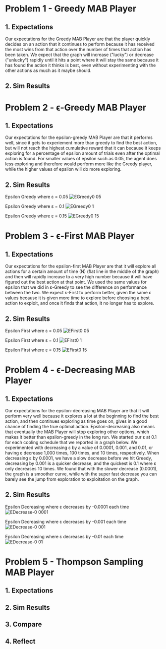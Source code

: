 # Problem 1 - Greedy MAB Player

## 1. Expectations 

Our expectations for the Greedy MAB Player are that the player quickly decides on an action that it continues to perform because it has received the most wins from that action over the number of times that action has been taken. We expect that the graph will increase ("lucky") or decrease ("unlucky") rapidly until it hits a point where it will stay the same because it has found the action it thinks is best, even without experimenting with the other actions as much as it maybe should.

## 2. Sim Results

# Problem 2 - ϵ-Greedy MAB Player

## 1. Expectations 

Our expectations for the epsilon-greedy MAB Player are that it performs well, since it gets to experiement more than greedy to find the best action, but will not reach the highest cumulative reward that it can because it keeps exploring for a percentage of epsilon amount of trials even after the optimal action is found. For smaller values of epsilon such as 0.05, the agent does less exploring and therefore would perform more like the Greedy player, while the higher values of epsilon will do more exploring.

## 2. Sim Results
Epsilon Greedy where ε = 0.05
![EGreedy0 05](https://user-images.githubusercontent.com/21330088/55663455-de8c5c00-57d2-11e9-90ec-a1c394015882.jpeg)

Epsilon Greedy where ε = 0.1
![EGreedy0 1](https://user-images.githubusercontent.com/21330088/55663454-de8c5c00-57d2-11e9-91a3-823d8ac2abed.jpeg)

Epsilon Greedy where ε = 0.15
![EGreedy0 15](https://user-images.githubusercontent.com/21330088/55663456-de8c5c00-57d2-11e9-9656-1cae28740c4a.jpeg)

# Problem 3 - ϵ-First MAB Player

## 1. Expectations 

Our expectations for the epsilon-first MAB Player are that it will explore all actions for a certain amount of time (N) (flat line in the middle of the graph) and then will rapidly increase to a very high number because it will have figured out the best action at that point. We used the same values for epsilon that we did in ε-Greedy to see the difference on performance between the two. We expect ε-First to perform better, given the same ε values because it is given more time to explore before choosing a best action to exploit, and once it finds that action, it no longer has to explore.

## 2. Sim Results
Epsilon First where ε = 0.05
![EFirst0 05](https://user-images.githubusercontent.com/21330088/55663504-902b8d00-57d3-11e9-920e-95659db989ac.jpeg)

Epsilon First where ε = 0.1
![EFirst0 1](https://user-images.githubusercontent.com/21330088/55663503-902b8d00-57d3-11e9-9604-1ed17f524229.jpeg)

Epsilon First where ε = 0.15
![EFirst0 15](https://user-images.githubusercontent.com/21330088/55663505-90c42380-57d3-11e9-9e23-72fd473e6f55.jpeg)

# Problem 4 - ϵ-Decreasing MAB Player

## 1. Expectations 

Our expectations for the epsilon-decreasing MAB Player are that it will perform very well because it explores a lot at the beginning to find the best action, and then continues exploring as time goes on, gives in a good chance of finding the true optimal action. Epsilon-decreasing also means that eventually the MAB Player will stop exploring other options, which makes it better than epsilon-greedy in the long run. We started our ε at 0.1 for each cooling schedule that we reported in a graph below. We experimented with decreasing ε by a value of 0.0001, 0.001, and 0.01, or having ε decrease 1,000 times, 100 times, and 10 times, respectively. When decreasing ε by 0.0001, we have a slow decrease before we hit Greedy, decreasing by 0.001 is a quicker decrease, and the quickest is 0.1 where ε only decreases 10 times. We found that with the slower decrease (0.0001), the graph is a smoother curve, while with the super fast decrease you can barely see the jump from exploration to exploitation on the graph.

## 2. Sim Results
Epsilon Decreasing where ε decreases by -0.0001 each time
![EDecrease-0 0001](https://user-images.githubusercontent.com/21330088/55663521-db45a000-57d3-11e9-9181-4551c87c351b.jpeg)

Epsilon Decreasing where ε decreases by -0.001 each time
![EDecrease-0 001](https://user-images.githubusercontent.com/21330088/55663523-db45a000-57d3-11e9-87ba-2429eaaf9d94.jpeg)

Epsilon Decreasing where ε decreases by -0.01 each time
![EDecrease-0 01](https://user-images.githubusercontent.com/21330088/55663522-db45a000-57d3-11e9-8e10-ead3600d4c57.jpeg)

# Problem 5 - Thompson Sampling MAB Player

## 1. Expectations 

## 2. Sim Results

## 3. Compare

## 4. Reflect


